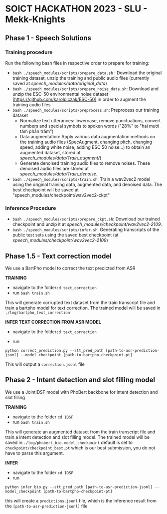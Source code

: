 # SOICT HACKATHON 2023 - SLU - Mekk-Knights
## Phase 1 - Speech Solutions
### Training procedure

Run the following bash files in respective order to prepare for training:
- ```bash ./speech_modules/scripts/prepare_data.sh``` : Download the original training dataset, unzip the training and public audio files (currently saved at *speech_modules/data/original_data*)
- ```bash ./speech_modules/scripts/prepare_noise_data.sh```: Download and unzip the ESC-50 environmental noise dataset [https://github.com/karolpiczak/ESC-50] in order to augment the training audio files
- ```bash ./speech_modules/scripts/preprocess.sh```: Preprocess our training dataset
    + Normalize text utterances: lowercase, remove punctuations, convert numbers and special symbols to spoken words ("28%" to "hai mươi tám phần trăm")
    + Data augmentation: Apply various data augmentation methods on the training audio files (SpecAugment, changing pitch, changing speed, adding white noise, adding ESC 50 noise...) to obtain an augmented dataset, stored at *speech_modules/data/Train_augment/*)
    + Generate denoised training audio files to remove noises. These denoised audio files are stored at *speech_modules/data/Train_denoise*.
- ```bash ./speech_modules/scripts/train.sh```: Train a wav2vec2 model using the original training data, augmented data, and denoised data. The best checkpoint will be saved at "speech_modules/checkpoint/wav2vec2-ckpt"

### Inference Procedure
- ```bash ./speech_modules/scripts/prepare_ckpt.sh```: Download our trained checkpoint and unzip it at *speech_modules/checkpoint/wav2vec2-2109*.
- ```bash ./speech_modules/scripts/infer.sh```: Generating transcripts of the public test sets using the saved best checkpoint (at *speech_modules/checkpoint/wav2vec2-2109*)


## Phase 1.5 - Text correction model

We use a BartPho model to correct the text predicted from ASR

**TRAINING**
* navigate to the folder```cd text_correction```
* run ```bash train.sh```

This will generate corrupted text dataset from the train transcript file and train a bartpho model for text correction. The trained model will be saved in ```./log/bartpho_text_correction```

**INFER TEXT CORRECTION FROM ASR MODEL**
* navigate to the folder```cd text_correction```

* run 

```
python correct_prediction.py --stt_pred_path [path-to-asr-prediction-jsonl] --model_checkpoint [path-to-bartpho-checkpoint-pt]
```

This will output a ```correction.jsonl``` file

## Phase 2 - Intent detection and slot filling model

We use a JointIDSF model with PhoBert backbone for intent detection and slot filling 

**TRAINING**

* navigate to the folder ```cd IDSF```
* run ```bash train.sh```

This will generate an augmented dataset from the train transcript file and train a intent detection and slot filling model.
The trained model will be saved in ```./log/phobert_bio```. ```model_checkpoint``` default is set to ```checkpoint/checkpoint_best.pt``` which is our best submission, you do not have to parse this argument.

**INFER**
* navigate to the folder ```cd IDSF```
* run 
```
python infer_bio.py --stt_pred_path [path-to-asr-prediction-jsonl] --model_checkpoint [path-to-bartpho-checkpoint-pt]
```
this will create a ```predictions.jsonl``` file, which is the inference result from the ```[path-to-asr-prediction-jsonl]``` file


